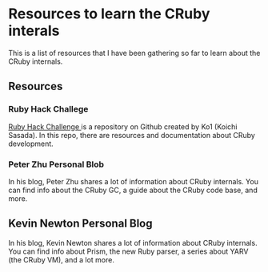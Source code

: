 # Resources to learn the CRuby interals

This is a list of resources that I have been gathering so far
to learn about the CRuby internals.

## Resources

### Ruby Hack Challege

[Ruby Hack Challenge ](https://github.com/ko1/rubyhackchallenge) is a repository on Github created by Ko1 (Koichi Sasada). In this repo,
there are resources and documentation about CRuby development.

### Peter Zhu Personal Blob

In his blog, Peter Zhu shares a lot of information about CRuby internals. You can
find info about the CRuby GC, a guide about the CRuby code base, and more.

## Kevin Newton Personal Blog

In his blog, Kevin Newton shares a lot of information about CRuby internals. You can
find info about Prism, the new Ruby parser, a series about YARV (the CRuby VM), and
a lot more.

